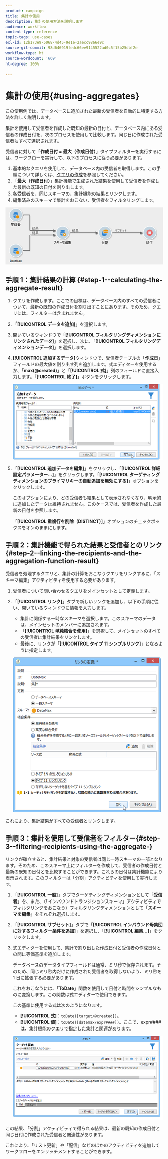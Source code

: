 ```yaml
---
product: campaign
title: 集計の使用
description: 集計の使用方法を説明します
audience: workflow
content-type: reference
topic-tags: use-cases
exl-id: 12b173e9-5068-4d45-9e1e-2aecc9866e9c
source-git-commit: 98d646919fedc66ee9145522ad0c5f15b25dbf2e
workflow-type: ht
source-wordcount: '669'
ht-degree: 100%

---
```


# 集計の使用{#using-aggregates}

この使用例では、データベースに追加された最新の受信者を自動的に特定する方法を詳しく説明します。

集計を使用して受信者を作成した既知の最新の日付と、データベース内にある受信者の作成日付を、次のプロセスを使用して比較します。同じ日に作成された受信者もすべて選択されます。

受信者に対して「**作成日付 = 最大（作成日付）**」タイプフィルターを実行するには、ワークフローを実行して、以下のプロセスに従う必要があります。

1. 基本的なクエリを使用して、データベース内の受信者を取得します。この手順について詳しくは、[クエリの作成](../../workflow/using/query.md#creating-a-query)を参照してください。
1. 「**最大（作成日付）**」集計機能で生成された結果を使用して受信者を作成した最新の既知の日付を割り出します。
1. 各受信者を、同じスキーマの、集計機能の結果とリンクします。
1. 編集済みのスキーマで集計をおこない、受信者をフィルタリングします。

![](assets/datamanagement_usecase_1.png)

## 手順 1：集計結果の計算 {#step-1--calculating-the-aggregate-result}

1. クエリを作成します。ここでの目標は、データベース内のすべての受信者について、最新の既知の作成日付を割り出すことにあります。そのため、クエリには、フィルターは含まれません。
1. 「**[!UICONTROL データを追加]**」を選択します。
1. 開いているウィンドウで「**[!UICONTROL フィルタリングディメンションにリンクされたデータ]**」を選択し、次に、「**[!UICONTROL フィルタリングディメンションデータ]**」を選択します。
1. **[!UICONTROL 追加するデータ]**&#x200B;ウィンドウで、受信者テーブルの「**作成日**」フィールドの最大値を割り出す列を追加します。式エディターを使用するか、「**max(@created)**」と「**[!UICONTROL 式]**」列のフィールドに直接入力します。「**[!UICONTROL 終了]**」ボタンをクリックします。

   ![](assets/datamanagement_usecase_2.png)

1. 「**[!UICONTROL 追加データを編集]**」をクリックし、「**[!UICONTROL 詳細設定パラメーター...]**」をクリックします。「**[!UICONTROL ターゲティングディメンションのプライマリキーの自動追加を無効にする]**」オプションをクリックします。

   このオプションにより、どの受信者も結果として表示されなくなり、明示的に追加したデータは維持されません。このケースでは、受信者を作成した最新の日付を参照します。

   「**[!UICONTROL 重複行を削除（DISTINCT）]**」オプションのチェックボックスをオンのままにします。

## 手順 2：集計機能で得られた結果と受信者とのリンク {#step-2--linking-the-recipients-and-the-aggregation-function-result}

受信者を処理するクエリと、集計の計算をおこなうクエリをリンクするに、「スキーマ編集」アクティビティを使用する必要があります。

1. 受信者について問い合わせるクエリをメインセットとして定義します。
1. 「**[!UICONTROL リンク]**」タブで新しいリンクを追加し、以下の手順に従い、開いているウィンドウに情報を入力します。

   * 集計に関係する一時なスキーマを選択します。このスキーマのデータは、メインセットのメンバーに追加されます。
   * 「**[!UICONTROL 単純結合を使用]**」を選択して、メインセットのすべての受信者に集計結果をリンクします。
   * 最後に、リンクが「**[!UICONTROL タイプ 11 シンプルリンク]**」となるように指定します。

   ![](assets/datamanagement_usecase_3.png)

これにより、集計結果がすべての受信者とリンクします。

## 手順 3：集計を使用して受信者をフィルター{#step-3--filtering-recipients-using-the-aggregate-}

リンクが確立すると、集計結果と対象の受信者は同じ一時スキーマの一部となります。そのため、このスキーマ上にフィルターを作成して、受信者の作成日付と最新の既知の日付とを比較することができます。これらの日付は集計機能により表示されます。このフィルターは「分割」アクティビティを使用して実行します。

1. 「**[!UICONTROL 一般]**」タブでターゲティングディメンションとして「**受信者**」を、また、（「インバウンドトランジションスキーマ」アクティビティでフィルタリングをおこなう）フィルタリングディメンションとして「**スキーマを編集**」をそれぞれ選択します。
1. 「**[!UICONTROL サブセット]**」タブで「**[!UICONTROL インバウンド母集団に対するフィルター条件を追加]**」を選択し、「**[!UICONTROL 編集...]**」をクリックします。
1. 式エディターを使用して、集計で割り出した作成日付と受信者の作成日付との間に等価基準を追加します。

   データベースのデータタイプフィールドは通常、ミリ秒で保存されます。そのため、同じミリ秒内だけに作成された受信者を取得しないよう、ミリ秒を 1 日に拡張する必要があります。

   これをおこなうには、「**ToDate**」関数を使用して日付と時間をシンプルなものに変換します。この関数は式エディターで使用できます。

   この基準に使用する式は次のようになります。

   * **[!UICONTROL 式]**：`toDate([target/@created])`。
   * **[!UICONTROL 値]**：`toDate([datemax/expr####])`。ここで、expr#### は、集計機能のクエリで指定した集計と関連があります。

   ![](assets/datamanagement_usecase_4.png)

この結果、「分割」アクティビティで得られる結果は、最新の既知の作成日付と同じ日付に作成された受信者と関連性があります。

これにより、「リスト更新」や「配信」などのほかのアクティビティを追加してワークフローをエンリッチメントすることができます。
